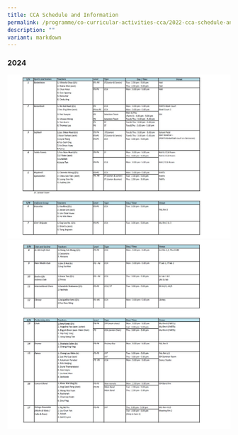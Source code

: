 ```yaml
---
title: CCA Schedule and Information
permalink: /programme/co-curricular-activities-cca/2022-cca-schedule-and-information-tentative/
description: ""
variant: markdown
---
```

### **2024**

![](/images/COE%202024/CCA_pg1.jpg)
![](/images/COE%202024/cca_pg2.jpg)